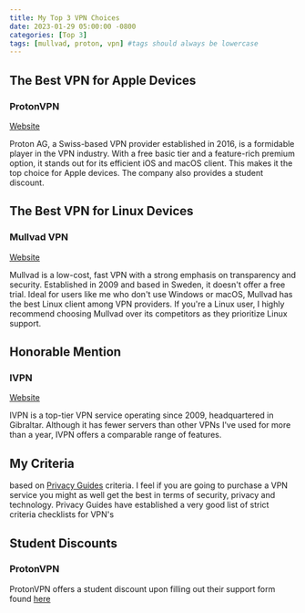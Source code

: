```yaml
---
title: My Top 3 VPN Choices
date: 2023-01-29 05:00:00 -0800
categories: [Top 3]
tags: [mullvad, proton, vpn] #tags should always be lowercase
---
```


## The Best VPN for Apple Devices
### ProtonVPN
[Website](https://protonvpn.com/)

Proton AG, a Swiss-based VPN provider established in 2016, is a formidable player in the VPN industry. With a free basic tier and a feature-rich premium option, it stands out for its efficient iOS and macOS client. This makes it the top choice for Apple devices. The company also provides a student discount.

## The Best VPN for Linux Devices 
### Mullvad VPN
[Website](https://mullvad.net/)

Mullvad is a low-cost, fast VPN with a strong emphasis on transparency and security. Established in 2009 and based in Sweden, it doesn't offer a free trial. Ideal for users like me who don't use Windows or macOS, Mullvad has the best Linux client among VPN providers. If you're a Linux user, I highly recommend choosing Mullvad over its competitors as they prioritize Linux support.

## Honorable Mention
### IVPN 
[Website](https://www.ivpn.net/)

IVPN is a top-tier VPN service operating since 2009, headquartered in Gibraltar. Although it has fewer servers than other VPNs I've used for more than a year, IVPN offers a comparable range of features.

## My Criteria
based on [Privacy Guides](https://www.privacyguides.org/vpn/#our-criteria) criteria. I feel if you are going to purchase a VPN service you might as well get the best in terms of security, privacy and technology. Privacy Guides have established a very good list of strict criteria checklists for VPN's

## Student Discounts 

### ProtonVPN

ProtonVPN offers a student discount upon filling out their support form found [here](https://proton.me/support/contact)